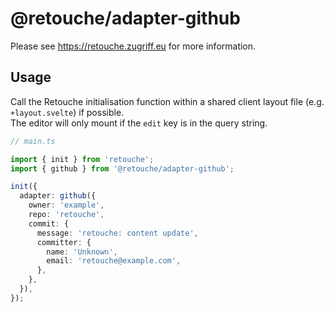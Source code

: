 # @retouche/adapter-github

Please see https://retouche.zugriff.eu for more information.

## Usage

Call the Retouche initialisation function within a shared client layout file (e.g. `+layout.svelte`) if possible.  
The editor will only mount if the `edit` key is in the query string.

```ts
// main.ts

import { init } from 'retouche';
import { github } from '@retouche/adapter-github';

init({
  adapter: github({
    owner: 'example',
    repo: 'retouche',
    commit: {
      message: 'retouche: content update',
      committer: {
        name: 'Unknown',
        email: 'retouche@example.com',
      },
    },
  }),
});
```
